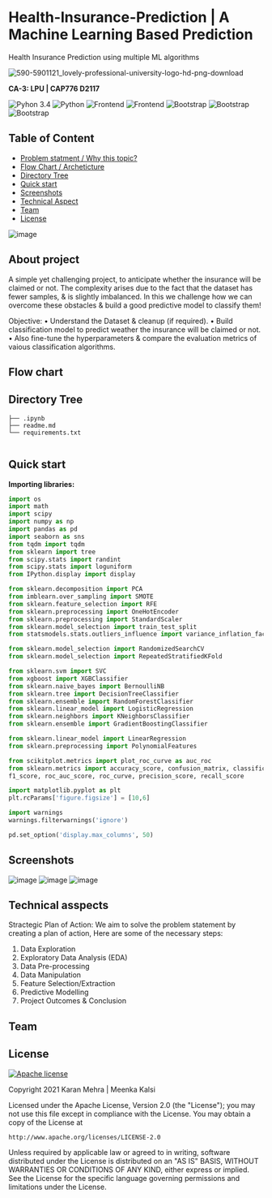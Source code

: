 



# Health-Insurance-Prediction |  A Machine Learning Based Prediction
Health Insurance Prediction using multiple ML algorithms

![590-5901121_lovely-professional-university-logo-hd-png-download](https://user-images.githubusercontent.com/62024355/120755302-6ee99700-c52b-11eb-95b8-075edac041ed.png)


__CA-3: LPU | CAP776 D2117__


![Pyhon 3.4](https://img.shields.io/badge/ide-Jupyter_notebook-blue.svg) ![Python](https://img.shields.io/badge/Language-Python-brightgreen.svg)  ![Frontend](https://img.shields.io/badge/Frontend-Bootstrap-purple.svg)  ![Frontend](https://img.shields.io/badge/Libraries-Streamlit-purple.svg)    ![Bootstrap](https://img.shields.io/badge/BaseEnvironment-AnacondaPrompt-brown.svg)   ![Bootstrap](https://img.shields.io/badge/Deployment-Github-yellow.svg)   ![Bootstrap](https://img.shields.io/badge/Debugging-LocalHost-blue.svg)  


## Table of Content
  * [Problem statment / Why this topic?](#Problem-statment)
  * [Flow Chart / Archeticture](#Flow-chart)
  * [Directory Tree](#directory-tree)
  * [Quick start](#Quick-start)
  * [Screenshots](#screenshots)
  * [Technical Aspect](#technical-aspect)
  * [Team](#team)
  * [License](#license)
  
  
  
![image](https://user-images.githubusercontent.com/62024355/196232532-c5dc622a-37d1-438d-a51f-2452068f096a.png)

  ## About project
A simple yet challenging project, to anticipate whether the insurance will be claimed or not. The complexity arises due to the fact that the dataset has fewer samples, & is slightly imbalanced. In this we challenge how we can overcome these obstacles & build a good predictive model to classify them!

Objective: 
•	Understand the Dataset & cleanup (if required).
•	Build classification model to predict weather the insurance will be claimed or not.
•	Also fine-tune the hyperparameters & compare the evaluation metrics of vaious classification algorithms.


## Flow chart


## Directory Tree
```
├── .ipynb
├── readme.md
└── requirements.txt


```


## Quick start
**Importing libraries:** 
```python
import os
import math
import scipy
import numpy as np
import pandas as pd
import seaborn as sns
from tqdm import tqdm
from sklearn import tree
from scipy.stats import randint
from scipy.stats import loguniform
from IPython.display import display

from sklearn.decomposition import PCA
from imblearn.over_sampling import SMOTE
from sklearn.feature_selection import RFE
from sklearn.preprocessing import OneHotEncoder
from sklearn.preprocessing import StandardScaler
from sklearn.model_selection import train_test_split
from statsmodels.stats.outliers_influence import variance_inflation_factor

from sklearn.model_selection import RandomizedSearchCV
from sklearn.model_selection import RepeatedStratifiedKFold

from sklearn.svm import SVC
from xgboost import XGBClassifier
from sklearn.naive_bayes import BernoulliNB
from sklearn.tree import DecisionTreeClassifier
from sklearn.ensemble import RandomForestClassifier
from sklearn.linear_model import LogisticRegression
from sklearn.neighbors import KNeighborsClassifier
from sklearn.ensemble import GradientBoostingClassifier

from sklearn.linear_model import LinearRegression
from sklearn.preprocessing import PolynomialFeatures

from scikitplot.metrics import plot_roc_curve as auc_roc
from sklearn.metrics import accuracy_score, confusion_matrix, classification_report, \
f1_score, roc_auc_score, roc_curve, precision_score, recall_score

import matplotlib.pyplot as plt
plt.rcParams['figure.figsize'] = [10,6]

import warnings 
warnings.filterwarnings('ignore')

pd.set_option('display.max_columns', 50)

```

## Screenshots
![image](https://user-images.githubusercontent.com/62024355/196595872-a0efc345-a7c0-44b2-974a-2ce0bed6c8be.png)
![image](https://user-images.githubusercontent.com/62024355/196595920-2073e25b-485c-4934-8404-50f0ced76a6a.png)
![image](https://user-images.githubusercontent.com/62024355/196595966-1ee03f6a-4d12-44fd-a7f2-22f177544b49.png)


## Technical asspects
Stractegic Plan of Action:
We aim to solve the problem statement by creating a plan of action, Here are some of the necessary steps:
1.	Data Exploration
2.	Exploratory Data Analysis (EDA)
3.	Data Pre-processing
4.	Data Manipulation
5.	Feature Selection/Extraction
6.	Predictive Modelling
7.	Project Outcomes & Conclusion


## Team


## License
[![Apache license](https://img.shields.io/badge/license-apache-blue?style=for-the-badge&logo=appveyor)](http://www.apache.org/licenses/LICENSE-2.0e)

Copyright 2021 Karan Mehra | Meenka Kalsi

Licensed under the Apache License, Version 2.0 (the "License");
you may not use this file except in compliance with the License.
You may obtain a copy of the License at

    http://www.apache.org/licenses/LICENSE-2.0

Unless required by applicable law or agreed to in writing, software
distributed under the License is distributed on an "AS IS" BASIS,
WITHOUT WARRANTIES OR CONDITIONS OF ANY KIND, either express or implied.
See the License for the specific language governing permissions and
limitations under the License.
